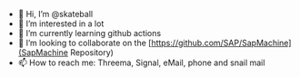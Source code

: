 - 👋 Hi, I’m @skateball
- 👀 I’m interested in a lot
- 🌱 I’m currently learning github actions
- 💞️ I’m looking to collaborate on the [https://github.com/SAP/SapMachine](SapMachine Repository)
- 📫 How to reach me: Threema, Signal, eMail, phone and snail mail

<!---
skateball/skateball is a ✨ special ✨ repository because its `README.md` (this file) appears on your GitHub profile.
You can click the Preview link to take a look at your changes.
--->
